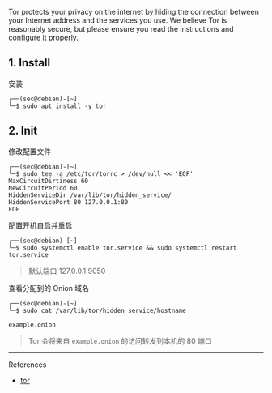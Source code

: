 Tor protects your privacy on the internet by hiding the connection between your Internet address and the services you use. We believe Tor is reasonably secure, but please ensure you read the instructions and configure it properly.

## 1. Install

安装

```
┌──(sec@debian)-[~]
└─$ sudo apt install -y tor
```

## 2. Init

修改配置文件

```
┌──(sec@debian)-[~]
└─$ sudo tee -a /etc/tor/torrc > /dev/null << 'EOF'
MaxCircuitDirtiness 60
NewCircuitPeriod 60
HiddenServiceDir /var/lib/tor/hidden_service/
HiddenServicePort 80 127.0.0.1:80
EOF
```

配置开机自启并重启

```
┌──(sec@debian)-[~]
└─$ sudo systemctl enable tor.service && sudo systemctl restart tor.service
```

> 默认端口 127.0.0.1:9050

查看分配到的 Onion 域名

```
┌──(sec@debian)-[~]
└─$ sudo cat /var/lib/tor/hidden_service/hostname
```

```
example.onion
```

> Tor 会将来自 `example.onion` 的访问转发到本机的 80 端口

---

References

- [tor](https://gitlab.com/torproject/tor)
